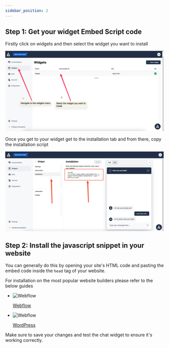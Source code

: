 ```yaml
---
sidebar_position: 2
---
```


## Step 1: Get your widget Embed Script code

Firstly click on widgets and then select the widget you want to install

![Widget](./images/Untitled1.png)

Once you get to your widget get to the installation tab and from there, copy the installation script

![Widget](./images/Untitled2.png)

## Step 2: Install the javascript snippet in your website

You can generally do this by opening your site's HTML code and pasting the embed code inside the `head` tag of your website.

For installation on the most popular website builders please refer to the below guides

<ul>
<li style={{
    display: "flex",
    alignItems: "center",
    justifyContent: "flex-start",
    padding: "0.5rem",
    border: "1px solid #ccc",
    borderRadius: "5px",
    marginBottom: "1rem"
}}>
<img src={require('./images/webflow/icon.png').default} alt="Webflow"style={{objectFit: "cover", width: 50, height: 50, marginRight: 20, borderRadius: 30}} />

[Webflow](/docs/widgets/websites-builder/Webflow)

</li>

<li style={{
    display: "flex",
    alignItems: "center",
    justifyContent: "flex-start",
    padding: "0.5rem",
    border: "1px solid #ccc",
    borderRadius: "5px",
    marginBottom: "1rem"
}}>
<img src={require('./images/wordpress/icon.png').default} alt="Webflow"style={{objectFit: "cover", width: 50, height: 50, marginRight: 20, borderRadius: 30}} />

[WordPress](/docs/widgets/websites-builder/WordPress)

</li>
</ul>

<!-- [Wix](/)

[Shopify](/)

[Drupal](/)

[Weebly](/)

[Magento](/)

[Squarespace](/)

[GoDaddy](/) -->

Make sure to save your changes and test the chat widget to ensure it's working correctly.
